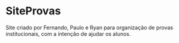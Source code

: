 # SiteProvas
Site criado por Fernando, Paulo e Ryan para organização de provas institucionais, com a intenção de ajudar os alunos.

